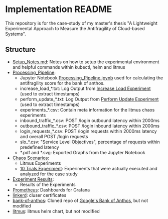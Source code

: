 # Implementation README
This repository is for the case-study of my master's thesis "A Lightweight Experimental Approach to Measure the Antifragility of Cloud-based Systems".
## Structure

- [Setup_Notes.md](./Setup_Notes.md): Notes on how to setup the experimental environment and helpful commands within kubectl, helm and litmus
- [Processing_Pipeline](./Processing_Pipeline): 
  - Jupyter Notebook [Processing_Pipeline.ipynb](./Processing_Pipeline/Processing_Pipeline.ipynb) used for calculating the antifragility score for the bank of anthos.
  - increase_load_*.txt: Log Output from [Increase Load Experiment](./Chaos%20Scenarios/10%20Trials%20Experiments/increase_load.sh) (used to extract timestamps)
  - perform_update_*.txt: Log Output from [Perform Update Experiment](./Chaos%20Scenarios/10%20Trials%20Experiments/perform_update.sh) (used to extract timestamps)
  - experiments_*.csv: Contain meta information for the litmus chaos experiments
  - inbound_traffic_*.csv: POST /login outbound latency within 2000ms
  - outbound_traffic_*.csv: POST /login inbound latency within 2000ms
  - login_requests_*.csv: POST /login requests within 2000ms latency and overall POST /login requests
  - slo_*.csv: "Service Level Objectives", percentage of requests within predefined latency
  - *.pdf and *.svg: Exported Graphs from the Jupyter Notebook
- [Chaos Scenarios](./Chaos%20Scenarios/): 
  - Litmus Experiments
  - [10 Trials Experiment](./Chaos%20Scenarios/10%20Trials%20Experiments/): Experiments that were actually executed and analyzed for the case study 
- [Experiment Results](./Experiment%20Results/):
  - Results of the Experiments
- [Prometheus](./prometheus/): Dashboards for Grafana
- [linkerd](./linkerd/): cluser certificates
- [bank-of-anthos](./bank-of-anthos/): Cloned repo of [Google's Bank of Anthos](https://github.com/GoogleCloudPlatform/bank-of-anthos), but not modified
- [litmus](./litmus/): litmus helm chart, but not modified

